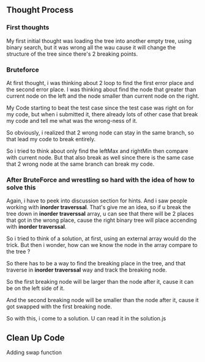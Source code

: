 ## Thought Process

### First thoughts

My first initial thought was loading the tree into another empty tree, using binary search, but it was wrong all the wau cause it will change the structure of the tree since there's 2 breaking points.

### Bruteforce

At first thought, i was thinking about 2 loop to find the first error place and the second error place. I was thinking about find the node that greater than current node on the left and the node smaller than current node on the right.

My Code starting to beat the test case since the test case was right on for my code, but when i submitted it, there already lots of other case that break my code and tell me what was the wrong-ness of it.

So obviously, i realized that 2 wrong node can stay in the same branch, so that lead my code to break entirely.

So i tried to think about only find the leftMax and rightMin then compare with current node. But that also break as well since there is the same case that 2 wrong node at the same branch can break my code.

### After BruteForce and wrestling so hard with the idea of how to solve this

Again, i have to peek into discussion section for hints. And i saw people working with **inorder traverssal**. That's give me an idea, so if u break the tree down in **inorder traverssal** array, u can see that there will be 2 places that got in the wrong place, cause the right binary tree will place accending with **inorder traverssal**. 

So i tried to think of a solution, at first, using an external array would do the trick. But then i wonder, how can we know the node in the array compare to the tree ?

So there has to be a way to find the breaking place in the tree, and that traverse in **inorder traverssal** way and track the breaking node.

So the first breaking node will be larger than the node after it, cause it can be on the left side of it.

And the second breaking node will be smaller than the node after it, cause it got swapped with the first breaking node.

So with this, i come to a solution. U can read it in the solution.js


## Clean Up Code

Adding swap function